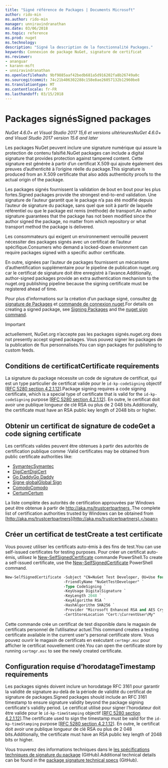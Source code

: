 ```yaml
---
title: "Signé référence de Packages | Documents Microsoft"
author: rido-min
ms.author: rido-min
manager: unniravindranathan
ms.date: 03/06/2018
ms.topic: reference
ms.prod: nuget
ms.technology: 
description: "Signé la description de la fonctionnalité Packages."
keywords: Connexion de package NuGet, signature de certificat
ms.reviewer:
- ananguar
- karann-msft
- unniravindranathan
ms.openlocfilehash: 9bf9885aaf42bedb681a5d916202fa8b26749a0c
ms.sourcegitcommit: 74c21b406302288c158e8ae26057132b12960be8
ms.translationtype: MT
ms.contentlocale: fr-FR
ms.lasthandoff: 03/15/2018
---
```

# <a name="signed-packages"></a><span data-ttu-id="d6ef9-104">Packages signés</span><span class="sxs-lookup"><span data-stu-id="d6ef9-104">Signed packages</span></span>

<span data-ttu-id="d6ef9-105">*NuGet 4.6.0+ et Visual Studio 2017 15,6 et versions ultérieures*</span><span class="sxs-lookup"><span data-stu-id="d6ef9-105">*NuGet 4.6.0+ and Visual Studio 2017 version 15.6 and later*</span></span>

<span data-ttu-id="d6ef9-106">Les packages NuGet peuvent inclure une signature numérique qui assure la protection de contenu falsifié.</span><span class="sxs-lookup"><span data-stu-id="d6ef9-106">NuGet packages can include a digital signature that provides protection against tampered content.</span></span> <span data-ttu-id="d6ef9-107">Cette signature est générée à partir d’un certificat X.509 qui ajoute également des preuves d’authenticité à l’origine réelle du package.</span><span class="sxs-lookup"><span data-stu-id="d6ef9-107">This signature is produced from an X.509 certificate that also adds authenticity proofs to the actual origin of the package.</span></span>

<span data-ttu-id="d6ef9-108">Les packages signés fournissent la validation de bout en bout pour les plus fortes.</span><span class="sxs-lookup"><span data-stu-id="d6ef9-108">Signed packages provide the strongest end-to-end validation.</span></span> <span data-ttu-id="d6ef9-109">Une signature de l’auteur garantit que le package n’a pas été modifié depuis l’auteur de signature du package, sans quel que soit à partir de laquelle référentiel ou que le package est remis (méthode) de transport.</span><span class="sxs-lookup"><span data-stu-id="d6ef9-109">An author signature guarantees that the package has not been modified since the author signed the package, no matter from which repository or what transport method the package is delivered.</span></span>

<span data-ttu-id="d6ef9-110">Les consommateurs qui exigent un environnement verrouillé peuvent nécessiter des packages signés avec un certificat de l’auteur spécifique.</span><span class="sxs-lookup"><span data-stu-id="d6ef9-110">Consumers who demand a locked-down environment can require packages signed with a specific author certificate.</span></span>

<span data-ttu-id="d6ef9-111">En outre, signées par l’auteur de packages fournissent un mécanisme d’authentification supplémentaire pour le pipeline de publication nuget.org car le certificat de signature doit être enregistré à l’avance.</span><span class="sxs-lookup"><span data-stu-id="d6ef9-111">Additionally, author-signed packages provide an extra authentication mechanism to the nuget.org publishing pipeline because the signing certificate must be registered ahead of time.</span></span>

<span data-ttu-id="d6ef9-112">Pour plus d’informations sur la création d’un package signé, consultez [de signature de Packages](../create-packages/Sign-a-package.md) et [commande de connexion nuget](../tools/cli-ref-sign.md).</span><span class="sxs-lookup"><span data-stu-id="d6ef9-112">For details on creating a signed package, see [Signing Packages](../create-packages/Sign-a-package.md) and the [nuget sign command](../tools/cli-ref-sign.md).</span></span>

> [!Important]
> <span data-ttu-id="d6ef9-113">actuellement, NuGet.org n’accepte pas les packages signés.</span><span class="sxs-lookup"><span data-stu-id="d6ef9-113">nuget.org does not presently accept signed packages.</span></span> <span data-ttu-id="d6ef9-114">Vous pouvez signer les packages de la publication de flux personnalisés.</span><span class="sxs-lookup"><span data-stu-id="d6ef9-114">You can sign packages for publishing to custom feeds.</span></span>

## <a name="certificate-requirements"></a><span data-ttu-id="d6ef9-115">Conditions de certificat</span><span class="sxs-lookup"><span data-stu-id="d6ef9-115">Certificate requirements</span></span>

<span data-ttu-id="d6ef9-116">La signature du package nécessite un code de signature de certificat, qui est un type particulier de certificat valide pour le `id-kp-codeSigning` objectif [[RFC 5280 section 4.2.1.12](https://tools.ietf.org/html/rfc5280#section-4.2.1.12)].</span><span class="sxs-lookup"><span data-stu-id="d6ef9-116">Package signing requires a code signing certificate, which is a special type of certificate that is valid for the `id-kp-codeSigning` purpose [[RFC 5280 section 4.2.1.12](https://tools.ietf.org/html/rfc5280#section-4.2.1.12)].</span></span> <span data-ttu-id="d6ef9-117">En outre, le certificat doit avoir une publique longueur de clé RSA ou plus de 2 048 bits.</span><span class="sxs-lookup"><span data-stu-id="d6ef9-117">Additionally, the certificate must have an RSA public key length of 2048 bits or higher.</span></span>

## <a name="get-a-code-signing-certificate"></a><span data-ttu-id="d6ef9-118">Obtenir un certificat de signature de code</span><span class="sxs-lookup"><span data-stu-id="d6ef9-118">Get a code signing certificate</span></span>

<span data-ttu-id="d6ef9-119">Les certificats valides peuvent être obtenues à partir des autorités de certification publique comme :</span><span class="sxs-lookup"><span data-stu-id="d6ef9-119">Valid certificates may be obtained from public certificate authorities like:</span></span>

- [<span data-ttu-id="d6ef9-120">Symantec</span><span class="sxs-lookup"><span data-stu-id="d6ef9-120">Symantec</span></span>](https://trustcenter.websecurity.symantec.com/process/trust/productOptions?productType=SoftwareValidationClass3)
- [<span data-ttu-id="d6ef9-121">DigiCert</span><span class="sxs-lookup"><span data-stu-id="d6ef9-121">DigiCert</span></span>](https://www.digicert.com/code-signing/)
- [<span data-ttu-id="d6ef9-122">Go Daddy</span><span class="sxs-lookup"><span data-stu-id="d6ef9-122">Go Daddy</span></span>](https://www.godaddy.com/web-security/code-signing-certificate)
- [<span data-ttu-id="d6ef9-123">Signe global</span><span class="sxs-lookup"><span data-stu-id="d6ef9-123">Global Sign</span></span>](https://www.globalsign.com/en/code-signing-certificate/)
- [<span data-ttu-id="d6ef9-124">Comodo</span><span class="sxs-lookup"><span data-stu-id="d6ef9-124">Comodo</span></span>](https://www.comodo.com/e-commerce/code-signing/code-signing-certificate.php)
- [<span data-ttu-id="d6ef9-125">Certum</span><span class="sxs-lookup"><span data-stu-id="d6ef9-125">Certum</span></span>](https://www.certum.eu/certum/cert,offer_en_open_source_cs.xml) 

<span data-ttu-id="d6ef9-126">La liste complète des autorités de certification approuvées par Windows peut être obtenue à partir de [ http://aka.ms/trustcertpartners ](http://aka.ms/trustcertpartners).</span><span class="sxs-lookup"><span data-stu-id="d6ef9-126">The complete list of certification authorities trusted by Windows can be obtained from [http://aka.ms/trustcertpartners](http://aka.ms/trustcertpartners).</span></span>

## <a name="create-a-test-certificate"></a><span data-ttu-id="d6ef9-127">Créer un certificat de test</span><span class="sxs-lookup"><span data-stu-id="d6ef9-127">Create a test certificate</span></span>

<span data-ttu-id="d6ef9-128">Vous pouvez utiliser les certificats auto-émis à des fins de test.</span><span class="sxs-lookup"><span data-stu-id="d6ef9-128">You can use self-issued certificates for testing purposes.</span></span> <span data-ttu-id="d6ef9-129">Pour créer un certificat auto-émis, utilisez le [New-SelfSignedCertificate](https://docs.microsoft.com/en-us/powershell/module/pkiclient/new-selfsignedcertificate) commande PowerShell.</span><span class="sxs-lookup"><span data-stu-id="d6ef9-129">To create a self-issued certificate, use the [New-SelfSignedCertificate](https://docs.microsoft.com/en-us/powershell/module/pkiclient/new-selfsignedcertificate) PowerShell command.</span></span>

```ps
New-SelfSignedCertificate -Subject "CN=NuGet Test Developer, OU=Use for testing purposes ONLY" `
                          -FriendlyName "NuGetTestDeveloper" `
                          -Type CodeSigning `
                          -KeyUsage DigitalSignature `
                          -KeyLength 2048 `
                          -KeyAlgorithm RSA `
                          -HashAlgorithm SHA256 `
                          -Provider "Microsoft Enhanced RSA and AES Cryptographic Provider" `
                          -CertStoreLocation "Cert:\CurrentUser\My" 
```

<span data-ttu-id="d6ef9-130">Cette commande crée un certificat de test disponible dans le magasin de certificats personnel de l’utilisateur actuel.</span><span class="sxs-lookup"><span data-stu-id="d6ef9-130">This command creates a testing certificate available in the current user's personal certificate store.</span></span> <span data-ttu-id="d6ef9-131">Vous pouvez ouvrir le magasin de certificats en exécutant `certmgr.msc` pour afficher le certificat nouvellement créé.</span><span class="sxs-lookup"><span data-stu-id="d6ef9-131">You can open the certificate store by running `certmgr.msc` to see the newly created certificate.</span></span>

## <a name="timestamp-requirements"></a><span data-ttu-id="d6ef9-132">Configuration requise d’horodatage</span><span class="sxs-lookup"><span data-stu-id="d6ef9-132">Timestamp requirements</span></span>

<span data-ttu-id="d6ef9-133">Les packages signés doivent inclure un horodatage RFC 3161 pour garantir la validité de signature au-delà de la période de validité du certificat de signature de packages.</span><span class="sxs-lookup"><span data-stu-id="d6ef9-133">Signed packages should include an RFC 3161 timestamp to ensure signature validity beyond the package signing certificate's validity period.</span></span> <span data-ttu-id="d6ef9-134">Le certificat utilisé pour signer l’horodateur doit être valide pour le `id-kp-timeStamping` objectif [[RFC 5280 section 4.2.1.12](https://tools.ietf.org/html/rfc5280#section-4.2.1.12)].</span><span class="sxs-lookup"><span data-stu-id="d6ef9-134">The certificate used to sign the timestamp must be valid for the `id-kp-timeStamping` purpose [[RFC 5280 section 4.2.1.12](https://tools.ietf.org/html/rfc5280#section-4.2.1.12)].</span></span> <span data-ttu-id="d6ef9-135">En outre, le certificat doit avoir une publique longueur de clé RSA ou plus de 2 048 bits.</span><span class="sxs-lookup"><span data-stu-id="d6ef9-135">Additionally, the certificate must have an RSA public key length of 2048 bits or higher.</span></span>

<span data-ttu-id="d6ef9-136">Vous trouverez des informations techniques dans le [les spécifications techniques de signature du package](https://github.com/NuGet/Home/wiki/Package-Signatures-Technical-Details) (GitHub).</span><span class="sxs-lookup"><span data-stu-id="d6ef9-136">Additional technical details can be found in the [package signature technical specs](https://github.com/NuGet/Home/wiki/Package-Signatures-Technical-Details) (GitHub).</span></span>

